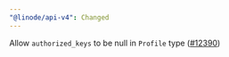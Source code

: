 ```yaml
---
"@linode/api-v4": Changed
---
```


Allow `authorized_keys`  to be null in  `Profile` type ([#12390](https://github.com/linode/manager/pull/12390))
